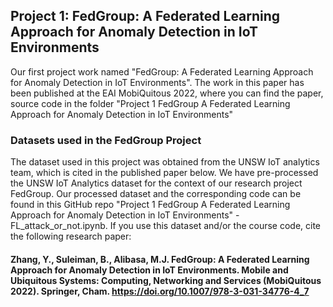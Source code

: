 ## Project 1: FedGroup: A Federated Learning Approach for Anomaly Detection in IoT Environments
Our first project work named "FedGroup: A Federated Learning Approach for Anomaly Detection in IoT Environments". The work in this paper has been published at the EAI MobiQuitous 2022, where you can find the paper, source code in the folder "Project 1 FedGroup A Federated Learning Approach for Anomaly Detection in IoT Environments"

### Datasets used in the FedGroup Project
The dataset used in this project was obtained from the UNSW IoT analytics team, which is cited in the published paper below. We have pre-processed the UNSW IoT Analytics dataset for the context of our research project FedGroup. Our processed dataset and the corresponding code can be found in this GitHub repo "Project 1 FedGroup A Federated Learning Approach for Anomaly Detection in IoT Environments" - FL_attack_or_not.ipynb. If you use this dataset and/or the course code, cite the following research paper:

#### Zhang, Y., Suleiman, B., Alibasa, M.J. FedGroup: A Federated Learning Approach for Anomaly Detection in IoT Environments. Mobile and Ubiquitous Systems: Computing, Networking and Services (MobiQuitous 2022). Springer, Cham. https://doi.org/10.1007/978-3-031-34776-4_7
